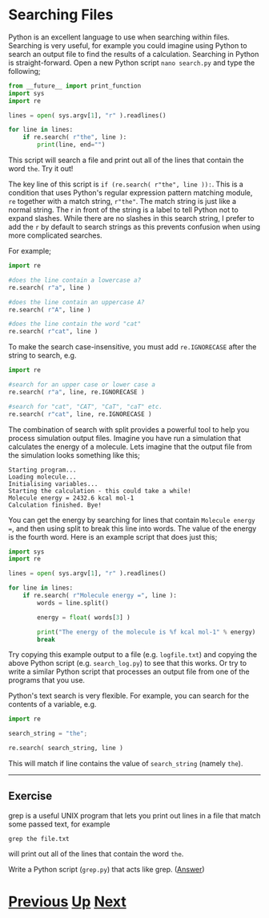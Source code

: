 # Searching Files

Python is an excellent language to use when searching within files. Searching is very useful, for example you could imagine using Python to search an output file to find the results of a calculation. Searching in Python is straight-forward. Open a new Python script `nano search.py` and type the following;

```python
from __future__ import print_function
import sys
import re

lines = open( sys.argv[1], "r" ).readlines()

for line in lines:
    if re.search( r"the", line ):
        print(line, end="")
```

This script will search a file and print out all of the lines that contain the word `the`. Try it out!

The key line of this script is `if (re.search( r"the", line )):`. This is a condition that uses Python's regular expression pattern matching module, `re` together with a match string, `r"the"`. The match string is just like a normal string. The r in front of the string is a label to tell Python not to expand slashes. While there are no slashes in this search string, I prefer to add the `r` by default to search strings as this prevents confusion when using more complicated searches.

For example;

```python
import re

#does the line contain a lowercase a?
re.search( r"a", line )

#does the line contain an uppercase A?
re.search( r"A", line )

#does the line contain the word "cat"
re.search( r"cat", line )
```

To make the search case-insensitive, you must add `re.IGNORECASE` after the string to search, e.g.

```python
import re

#search for an upper case or lower case a
re.search( r"a", line, re.IGNORECASE )

#search for "cat", "CAT", "CaT", "caT" etc.
re.search( r"cat", line, re.IGNORECASE )
```

The combination of search with split provides a powerful tool to help you process simulation output files. Imagine you have run a simulation that calculates the energy of a molecule. Lets imagine that the output file from the simulation looks something like this;

    Starting program...
    Loading molecule...
    Initialising variables...
    Starting the calculation - this could take a while!
    Molecule energy = 2432.6 kcal mol-1
    Calculation finished. Bye!

You can get the energy by searching for lines that contain `Molecule energy =`, and then using split to break this line into words. The value of the energy is the fourth word. Here is an example script that does just this;

```python
import sys
import re

lines = open( sys.argv[1], "r" ).readlines()

for line in lines:
    if re.search( r"Molecule energy =", line ):
        words = line.split()

        energy = float( words[3] )

        print("The energy of the molecule is %f kcal mol-1" % energy)
        break
```

Try copying this example output to a file (e.g. `logfile.txt`) and copying the above Python script (e.g. `search_log.py`) to see that this works. Or try to write a similar Python script that processes an output file from one of the programs that you use.

Python's text search is very flexible. For example, you can search for the contents of a variable, e.g.

```python
import re

search_string = "the";

re.search( search_string, line )
```

This will match if line contains the value of `search_string` (namely `the`).

***

## Exercise

grep is a useful UNIX program that lets you print out lines in a file that match some passed text, for example

    grep the file.txt

will print out all of the lines that contain the word `the`.

Write a Python script (`grep.py`) that acts like grep. ([Answer](searching_answer.md))

# [Previous](splitting.md) [Up](README.md) [Next](replacing.md)
